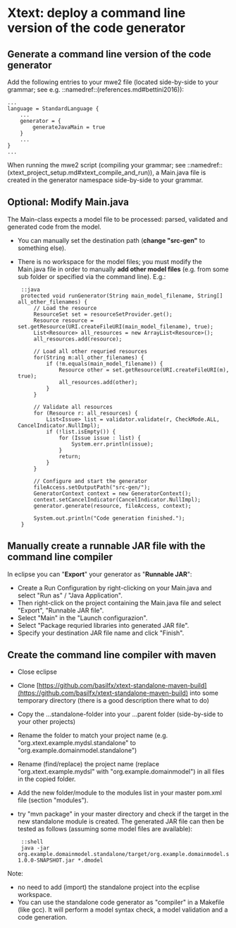 # Xtext: deploy a command line version of the code generator

## Generate a command line version of the code generator

Add the following entries to your mwe2 file (located side-by-side to your 
grammar; see e.g. ::namedref::(references.md#bettini2016)):
    
    ...
    language = StandardLanguage {
        ...
        generator = {
            generateJavaMain = true
        }
        ...
    }
    ...
    

When running the mwe2 script (compiling your grammar; 
see ::namedref::(xtext_project_setup.md#xtext_compile_and_run)), a Main.java
file is created in the generator namespace side-by-side to your grammar.

## Optional: Modify Main.java

The Main-class expects a model file to be processed: parsed, validated and
generated code from the model.

 * You can manually set the destination path (__change "src-gen"__ to something 
    else).
 * There is no workspace for the model files; you must modify the Main.java 
    file in order to manually __add other model files__ (e.g. from some sub folder or 
    specified via the command line). 
    E.g.:


        ::java
        protected void runGenerator(String main_model_filename, String[] all_other_filenames) {
            // Load the resource
            ResourceSet set = resourceSetProvider.get();
            Resource resource = set.getResource(URI.createFileURI(main_model_filename), true);
            List<Resource> all_resources = new ArrayList<Resource>();
            all_resources.add(resource);
        
            // Load all other requried resources
            for(String m:all_other_filenames) {
                if (!m.equals(main_model_filename)) {
                    Resource other = set.getResource(URI.createFileURI(m), true);
                    all_resources.add(other);
                }
            }
    
            // Validate all resources
            for (Resource r: all_resources) {
                List<Issue> list = validator.validate(r, CheckMode.ALL, CancelIndicator.NullImpl);
                if (!list.isEmpty()) {
                    for (Issue issue : list) {
                        System.err.println(issue);
                    }
                    return;
                }
            }
    
            // Configure and start the generator
            fileAccess.setOutputPath("src-gen/");
            GeneratorContext context = new GeneratorContext();
            context.setCancelIndicator(CancelIndicator.NullImpl);
            generator.generate(resource, fileAccess, context);
    
            System.out.println("Code generation finished.");
        }
         

## Manually create a runnable JAR file with the command line compiler

In eclipse you can "__Export__" your generator as "__Runnable JAR__":

 * Create a Run Configuration by right-clicking on your Main.java and select 
    "Run as" / "Java Application".
 * Then right-click on the project containing the Main.java file and select 
    "Export", "Runnable JAR file".
 * Select "Main" in the "Launch configurazion".
 * Select "Package requried libraries into generated JAR file".
 * Specify your destination JAR file name and click "Finish".

## Create the command line compiler with maven

 * Close eclipse 
 * Clone [https://github.com/basilfx/xtext-standalone-maven-build](https://github.com/basilfx/xtext-standalone-maven-build)
   into some temporary directory (there is a good description there what to do)
 * Copy the ...standalone-folder into your ...parent folder (side-by-side 
    to your other projects)
 * Rename the folder to match your project name (e.g. 
    "org.xtext.example.mydsl.standalone" to 
    "org.example.domainmodel.standalone")
 * Rename (find/replace) the project name (replace "org.xtext.example.mydsl"
    with "org.example.domainmodel") in all files in the copied folder.
 * Add the new folder/module to the modules list in your master pom.xml file
    (section "modules").
 * try "mvn package" in your master directory and check if the target in
    the new standalone module is created. The generated JAR file can then be 
    tested as follows (assuming some model files are available):
    
        ::shell
        java -jar org.example.domainmodel.standalone/target/org.example.domainmodel.standalone-1.0.0-SNAPSHOT.jar *.dmodel

Note: 
 * no need to add (import) the standalone project into the ecplise 
    workspace.
 * You can use the standalone code generator as "compiler" in a Makefile
    (like gcc). It will perform a model syntax check, a model validation and a 
    code generation.
    